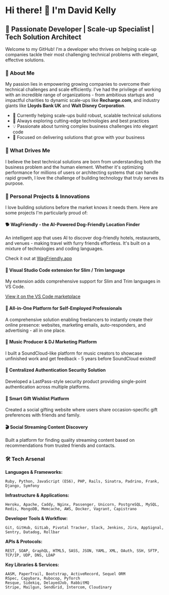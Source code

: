 # Hi there! 👋 I'm David Kelly

## 🚀 Passionate Developer | Scale-up Specialist | Tech Solution Architect

Welcome to my GitHub! I'm a developer who thrives on helping scale-up companies tackle their most challenging technical problems with elegant, effective solutions.

### 🌟 About Me

My passion lies in empowering growing companies to overcome their technical challenges and scale efficiently. I've had the privilege of working with an incredible range of organizations - from ambitious startups and impactful charities to dynamic scale-ups like **Recharge.com**, and industry giants like **Lloyds Bank UK** and **Walt Disney Corporation**.

- 🔭 Currently helping scale-ups build robust, scalable technical solutions
- 🌱 Always exploring cutting-edge technologies and best practices
- 💡 Passionate about turning complex business challenges into elegant code
- 🎯 Focused on delivering solutions that grow with your business

### 💼 What Drives Me

I believe the best technical solutions are born from understanding both the business problem and the human element. Whether it's optimizing performance for millions of users or architecting systems that can handle rapid growth, I love the challenge of building technology that truly serves its purpose.

### 🚀 Personal Projects & Innovations

I love building solutions before the market knows it needs them. Here are some projects I'm particularly proud of:

#### 🐕 **WagFriendly - the AI-Powered Dog-Friendly Location Finder**
An intelligent app that uses AI to discover dog-friendly hotels, restaurants, and venues - making travel with furry friends effortless.
It's built on a mixture of technologies and coding languages.

Check it out at [WagFriendly.app](https://wagfriendly.app)

#### 📝 **Visual Studio Code extension for Slim / Trim language**
My extension adds comprehensive support for Slim and Trim languages in VS Code.

[View it on the VS Code marketplace](https://marketplace.visualstudio.com/items?itemName=opensourceame.slim-vscode-extension)

#### 💼 **All-in-One Platform for Self-Employed Professionals**
A comprehensive solution enabling freelancers to instantly create their online presence: websites, marketing emails, auto-responders, and advertising - all in one place.

#### 🎵 **Music Producer & DJ Marketing Platform** 
I built a SoundCloud-like platform for music creators to showcase unfinished work and get feedback - 5 years before SoundCloud existed!

#### 🔐 **Centralized Authentication Security Solution**
Developed a LastPass-style security product providing single-point authentication across multiple platforms.

#### 🎁 **Smart Gift Wishlist Platform**
Created a social gifting website where users share occasion-specific gift preferences with friends and family.

#### 🎬 **Social Streaming Content Discovery**
Built a platform for finding quality streaming content based on recommendations from trusted friends and contacts.

### 🛠️ Tech Arsenal

**Languages & Frameworks:**
```
Ruby, Python, JavaScript (ES6), PHP, Rails, Sinatra, Padrino, Frank, Django, Symfony
```

**Infrastructure & Applications:**
```
Heroku, Apache, Caddy, Nginx, Passenger, Unicorn, PostgreSQL, MySQL, Redis, MongoDB, Memcache, AWS, Docker, Vagrant, Capistrano
```

**Developer Tools & Workflow:**
```
Git, GitHub, GitLab, Pivotal Tracker, Slack, Jenkins, Jira, AppSignal, Sentry, Datadog, Rollbar
```

**APIs & Protocols:**
```
REST, SOAP, GraphQL, HTML5, SASS, JSON, YAML, XML, OAuth, SSH, SFTP, TCP/IP, UDP, DNS, LDAP
```

**Key Libraries & Services:**
```
AASM, PaperTrail, Bootstrap, ActiveRecord, Sequel ORM
RSpec, Capybara, Rubocop, PyTorch
Resque, Sidekiq, DelayedJob, RabbitMQ
Stripe, Mailgun, SendGrid, Intercom, Cloudinary
```
